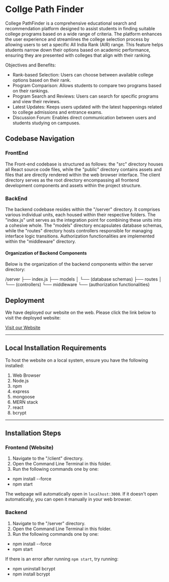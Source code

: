 # Collge Path Finder

College PathFinder is a comprehensive educational search and recommendation platform designed to assist students in finding suitable college programs based on a wide range of criteria. The platform enhances the user experience and streamlines the college selection process by allowing users to set a specific All India Rank (AIR) range. This feature helps students narrow down their options based on academic performance, ensuring they are presented with colleges that align with their ranking.

Objectives and Benefits:
* Rank-based Selection: Users can choose between available college options based on their rank.
* Program Comparison: Allows students to compare two programs based on their rankings.
* Program Search and Reviews: Users can search for specific programs and view their reviews.
* Latest Updates: Keeps users updated with the latest happenings related to college admissions and entrance exams.
* Discussion Forum: Enables direct communication between users and students studying on campuses.

## Codebase Navigation

### FrontEnd

The Front-end codebase is structured as follows: the "src" directory houses all React source code files, while the "public" directory contains assets and files that are directly rendered within the web browser interface. The client directory serves as the root directory encompassing all frontend development components and assets within the project structure.

### BackEnd

The backend codebase resides within the "/server" directory. It comprises various individual units, each housed within their respective folders. The "index.js" unit serves as the integration point for combining these units into a cohesive whole. The "models" directory encapsulates database schemas, while the "routes" directory hosts controllers responsible for managing interface logic transitions. Authorization functionalities are implemented within the "middleware" directory.

#### Organization of Backend Components

Below is the organization of the backend components within the server directory:

/server
├── index.js
├── models
│ └── (database schemas)
├── routes
│ └── (controllers)
└── middleware
└── (authorization functionalities)


## Deployment

We have deployed our website on the web. Please click the link below to visit the deployed website:

[Visit our Website](https://college-frontend-vert.vercel.app/)

---

## Local Installation Requirements

To host the website on a local system, ensure you have the following installed:

1. Web Browser
2. Node.js
3. npm
4. express
5. mongoose
6. MERN stack
7. react
8. bcrypt

---

## Installation Steps

### Frontend (Website)

1. Navigate to the "/client" directory.
2. Open the Command Line Terminal in this folder.
3. Run the following commands one by one:

* npm install --force
* npm start


The webpage will automatically open in `localhost:3000`. If it doesn't open automatically, you can open it manually in your web browser.

### Backend

1. Navigate to the "/server" directory.
2. Open the Command Line Terminal in this folder.
3. Run the following commands one by one:

* npm install --force
* npm start

If there is an error after running `npm start`, try running:

* npm uninstall bcrypt
* npm install bcrypt


